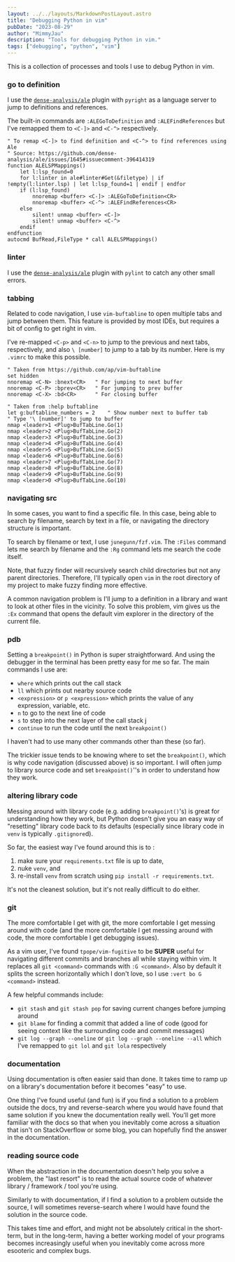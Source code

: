 ```yaml
---
layout: ../../layouts/MarkdownPostLayout.astro
title: "Debugging Python in vim"
pubDate: "2023-08-29"
author: "MimmyJau"
description: "Tools for debugging Python in vim."
tags: ["debugging", "python", "vim"]
---
```


This is a collection of processes and tools I use to debug Python in vim.

### go to definition

I use the [`dense-analysis/ale`](https://github.com/dense-analysis/ale) plugin with `pyright` as a language server to jump to definitions and references.

The built-in commands are `:ALEGoToDefinition` and `:ALEFindReferences` but I've remapped them to `<C-]>` and `<C-^>` respectively.

```vim
" To remap <C-]> to find definition and <C-^> to find references using Ale 
" Source: https://github.com/dense-analysis/ale/issues/1645#issuecomment-396414319
function ALELSPMappings()
    let l:lsp_found=0
    for l:linter in ale#linter#Get(&filetype) | if !empty(l:linter.lsp) | let l:lsp_found=1 | endif | endfor
    if (l:lsp_found)
        nnoremap <buffer> <C-]> :ALEGoToDefinition<CR>
        nnoremap <buffer> <C-^> :ALEFindReferences<CR>
    else
        silent! unmap <buffer> <C-]>
        silent! unmap <buffer> <C-^>
    endif
endfunction
autocmd BufRead,FileType * call ALELSPMappings()
```
### linter

I use the [`dense-analysis/ale`](https://github.com/dense-analysis/ale) plugin with `pylint` to catch any other small errors.

### tabbing

Related to code navigation, I use `vim-buftabline` to open multiple tabs and jump between them. This feature is provided by most IDEs, but requires a bit of config to get right in vim.

I've re-mapped `<C-p>` and `<C-n>` to jump to the previous and next tabs, respectively, and also `\ [number]` to jump to a tab by its number. Here is my `.vimrc` to make this possible.

``` vim
" Taken from https://github.com/ap/vim-buftabline
set hidden                  
nnoremap <C-N> :bnext<CR>   " For jumping to next buffer
nnoremap <C-P> :bprev<CR>   " For jumping to prev buffer
nnoremap <C-X> :bd<CR>      " For closing buffer

" Taken from :help buftabline
let g:buftabline_numbers = 2    " Show number next to buffer tab
" Type '\ [number]' to jump to buffer
nmap <leader>1 <Plug>BufTabLine.Go(1)
nmap <leader>2 <Plug>BufTabLine.Go(2)
nmap <leader>3 <Plug>BufTabLine.Go(3)
nmap <leader>4 <Plug>BufTabLine.Go(4)
nmap <leader>5 <Plug>BufTabLine.Go(5)
nmap <leader>6 <Plug>BufTabLine.Go(6)
nmap <leader>7 <Plug>BufTabLine.Go(7)
nmap <leader>8 <Plug>BufTabLine.Go(8)
nmap <leader>9 <Plug>BufTabLine.Go(9)
nmap <leader>0 <Plug>BufTabLine.Go(10)
```

### navigating src

In some cases, you want to find a specific file. In this case, being able to search by filename, search by text in a file, or navigating the directory structure is important.

To search by filename or text, I use `junegunn/fzf.vim`. The `:Files` command lets me search by filename and the `:Rg` command lets me search the code itself.

Note, that fuzzy finder will recursively search child directories but not any parent directories. Therefore, I'll typically open `vim` in the root directory of my project to make fuzzy finding more effective.

A common navigation problem is I'll jump to a definition in a library and want to look at other files in the vicinity. To solve this problem, vim gives us the `:Ex` command that opens the default vim explorer in the directory of the current file.

### pdb

Setting a `breakpoint()` in Python is super straightforward. And using the debugger in the terminal has been pretty easy for me so far. The main commands I use are:

- `where` which prints out the call stack  
- `ll` which prints out nearby source code  
- `<expression>` or `p <expression>` which prints the value of any expression, variable, etc.  
- `n` to go to the next line of code  
- `s` to step into the next layer of the call stack  j
- `continue` to run the code until the next `breakpoint()`  

I haven't had to use many other commands other than these (so far).

The trickier issue tends to be knowing where to set the `breakpoint()`, which is why code navigation (discussed above) is so important. I will often jump to library source code and set `breakpoint()`''s in order to understand how they work. 

### altering library code

Messing around with library code (e.g. adding `breakpoint()`'s) is great for understanding how they work, but Python doesn't give you an easy way of "resetting" library code back to its defaults (especially since library code in `venv` is typically `.gitignore`d).

So far, the easiest way I've found around this is to :
1) make sure your `requirements.txt` file is up to date,  
2) nuke `venv`, and 
3) re-install `venv` from scratch using `pip install -r requirements.txt`. 

It's not the cleanest solution, but it's not really difficult to do either. 

### git

The more comfortable I get with git, the more comfortable I get messing around with code (and the more comfortable I get messing around with code, the more comfortable I get debugging issues).  

As a vim user, I've found `tpope/vim-fugitive` to be **SUPER** useful for navigating different commits and branches all while staying within vim. It replaces all `git <command>` commands with `:G <command>`. Also by default it splits the screen horizontally which I don't love, so I use `:vert bo G <command>` instead.

A few helpful commands include:
- `git stash` and `git stash pop` for saving current changes before jumping around
- `git blame` for finding a commit that added a line of code (good for seeing context like the surrounding code and commit messages)
- `git log --graph --oneline` or `git log --graph --oneline --all` which I've remapped to `git lol` and `git lola` respectively

### documentation

Using documentation is often easier said than done. It takes time to ramp up on a library's documentation before it becomes "easy" to use. 

One thing I've found useful (and fun) is if you find a solution to a problem outside the docs, try and reverse-search where you would have found that same solution if you knew the documentation really well. You'll get more familiar with the docs so that when you inevitably come across a situation that isn't on StackOverflow or some blog, you can hopefully find the answer in the documentation.

### reading source code

When the abstraction in the documentation doesn't help you solve a problem, the "last resort" is to read the actual source code of whatever library / framework / tool you're using. 

Similarly to with documentation, if I find a solution to a problem outside the source, I will sometimes reverse-search where I would have found the solution in the source code. 

This takes time and effort, and might not be absolutely critical in the short-term, but in the long-term, having a better working model of your programs becomes increasingly useful when you inevitably come across more esooteric and complex bugs. 

